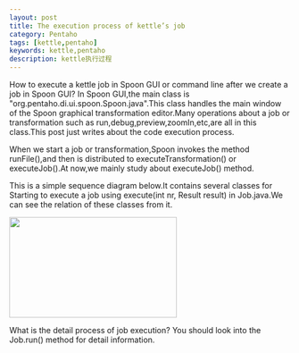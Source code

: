 ```yaml
---
layout: post
title: The execution process of kettle’s job
category: Pentaho
tags: [kettle,pentaho]
keywords: kettle,pentaho
description: kettle执行过程
---
```


<p>How to execute a kettle job in Spoon GUI or command line after we create a job in Spoon GUI? In Spoon GUI,the main class is "org.pentaho.di.ui.spoon.Spoon.java".This class handles the main window of the Spoon graphical transformation editor.Many operations about a job or transformation such as run,debug,preview,zoomIn,etc,are all in this class.This post just writes about the code execution process.</p>

<p>When we start a job or transformation,Spoon invokes the method runFile(),and then is distributed to executeTransformation() or executeJob().At now,we mainly study about executeJob() method.</p>

<p>This is a simple sequence diagram below.It contains several classes for Starting to execute a job using execute(int nr, Result result) in Job.java.We can see the relation of these classes from it.</p>

<p><div class="pic">
<a href="http://www.javachen.com/wp-content/uploads/2012/02/spoon-execute-sequence.jpg" target="_blank"><img src="http://www.javachen.com/wp-content/uploads/2012/02/spoon-execute-sequence-300x180.jpg" alt="" title="spoon execute sequence" width="300" height="180" class="aligncenter size-medium wp-image-2511" /></a>
</div></p>

<p>What is the detail process of job execution? You should look into the Job.run() method for detail information.</p>
